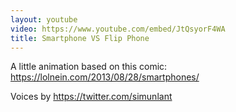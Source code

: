 ```yaml
---
layout: youtube
video: https://www.youtube.com/embed/JtQsyorF4WA
title: Smartphone VS Flip Phone
---
```


A little animation based on this comic: <https://lolnein.com/2013/08/28/smartphones/>

Voices by <https://twitter.com/simunlant>